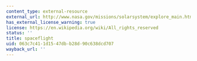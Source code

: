 ```yaml
---
content_type: external-resource
external_url: http://www.nasa.gov/missions/solarsystem/explore_main.html
has_external_license_warning: true
license: https://en.wikipedia.org/wiki/All_rights_reserved
status: ''
title: spaceflight
uid: 063c7c41-1d15-47db-b28d-90c638dcd707
wayback_url: ''
---
```

